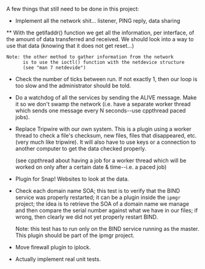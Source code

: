 
A few things that still need to be done in this project:

* Implement all the network shit... listener, PING reply, data sharing

**  With the getifaddr() function we get all the information, per
    interface, of the amount of data transferred and received.
    We should look into a way to use that data (knowing that it
    does not get reset...)

    Note: the other method to gather information from the network
          is to use the ioctl() function with the netdevice structure
          (see "man 7 netdevide")

* Check the number of ticks between run. If not exactly 1, then our loop is
  too slow and the administrator should be told.

* Do a watchdog of all the services by sending the ALIVE message. Make it
  so we don't swamp the network (i.e. have a separate worker thread which
  sends one message every N seconds--use cppthread paced jobs).

* Replace Tripwire with our own system. This is a plugin using a worker
  thread to check a file's checksum, new files, files that disappeared,
  etc. (very much like tripwire). It will also have to use keys or a
  connection to another computer to get the data checked properly.

  (see cppthread about having a job for a worker thread which will be worked
  on only after a certain date & time--i.e. a paced job)

* Plugin for Snap! Websites to look at the data.

* Check each domain name SOA; this test is to verify that the BIND service
  was properly restarted; it can be a plugin inside the `ipmgr` project;
  the idea is to retrieve the SOA of a domain name we manage and then
  compare the serial number against what we have in our files; if wrong,
  then clearly we did not yet properly restart BIND.

  Note: this test has to run only on the BIND service running as the master.
        This plugin should be part of the ipmgr project.

* Move firewall plugin to iplock.

* Actually implement real unit tests.

